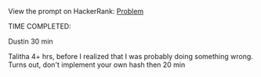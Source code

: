 View the prompt on HackerRank: [Problem](https://www.hackerrank.com/challenges/ctci-ransom-note/problem?h_l=interview&playlist_slugs%5B%5D=interview-preparation-kit&playlist_slugs%5B%5D=dictionaries-hashmaps)

TIME COMPLETED: 

Dustin 30 min

Talitha 4+ hrs, before I realized that I was probably doing something wrong. Turns out, don't implement your own hash
then 20 min
